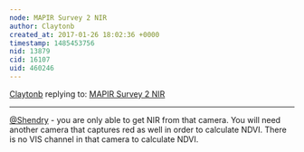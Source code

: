 ```yaml
---
node: MAPIR Survey 2 NIR
author: Claytonb
created_at: 2017-01-26 18:02:36 +0000
timestamp: 1485453756
nid: 13879
cid: 16107
uid: 460246
---
```




[Claytonb](../profile/Claytonb) replying to: [MAPIR Survey 2 NIR](../notes/Shendry/01-25-2017/mapir-survey-2-nir)

----
[@Shendry](/profile/Shendry) - you are only able to get NIR from that camera. You will need another camera that captures red as well in order to calculate NDVI. There is no VIS channel in that camera to calculate NDVI.
